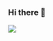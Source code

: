 ### Hi there 👋

<!--
**NewBean0312/NewBean0312** is a ✨ _special_ ✨ repository because its `README.md` (this file) appears on your GitHub profile.

Here are some ideas to get you started:

- 🔭 I’m currently working on ...
- 🌱 I’m currently learning ...
- 👯 I’m looking to collaborate on ...
- 🤔 I’m looking for help with ...
- 💬 Ask me about ...
- 📫 How to reach me: ...
- 😄 Pronouns: ...
- ⚡ Fun fact: ...
-->
<a href="https://newbean0312.github.io/portfolio/)" target="_blank"><img src="https://img.shields.io/badge/portfolio-000000?style=flat&logo=microdotblog&logoColor=ffffff"/></a>
